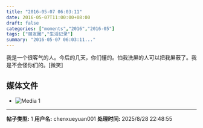 ```yaml
---
title: "2016-05-07 06:03:11"
date: 2016-05-07T11:00:00+08:00
draft: false
categories: ["moments","2016","2016-05"]
tags: ["朋友圈","生活记录"]
summary: "2016-05-07 06:03:11..."
---
```


我是一个很客气的人。今后的几天，你们懂的。怕我洗屏的人可以把我屏蔽了。我是不会怪你们的。[微笑]

## 媒体文件

- ![Media 1](/Moments/photos/2016-05-07/201605070603110.jpg)

---

**帖子类型:** 1
**用户名:** chenxueyuan001
**处理时间:** 2025/8/28 22:48:55
